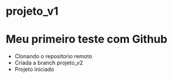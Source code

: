 # projeto_v1
# Meu primeiro teste com Github
 - Clonando o repositorio remoto
 - Criada a branch projeto_v2
 - Projeto iniciado